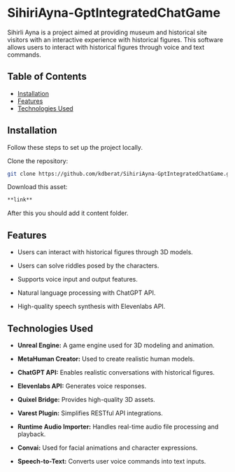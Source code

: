 # SihiriAyna-GptIntegratedChatGame

Sihirli Ayna is a project aimed at providing museum and historical site visitors with an interactive experience with historical figures. This software allows users to interact with historical figures through voice and text commands.

## Table of Contents

- [Installation](#installation)
- [Features](#features)
- [Technologies Used](#technologies-used)

## Installation

Follow these steps to set up the project locally.

Clone the repository:
   ```bash
   git clone https://github.com/kdberat/SihiriAyna-GptIntegratedChatGame.git
   ```

Download this asset:
   ```bash
   **link**
   ```
After this you should add it content folder.

## Features

- Users can interact with historical figures through 3D models.

- Users can solve riddles posed by the characters.

- Supports voice input and output features.

- Natural language processing with ChatGPT API.

- High-quality speech synthesis with Elevenlabs API.

## Technologies Used

- **Unreal Engine:** A game engine used for 3D modeling and animation.

- **MetaHuman Creator:** Used to create realistic human models.

- **ChatGPT API:** Enables realistic conversations with historical figures.

- **Elevenlabs API:** Generates voice responses.

- **Quixel Bridge:** Provides high-quality 3D assets.

- **Varest Plugin:** Simplifies RESTful API integrations.

- **Runtime Audio Importer:** Handles real-time audio file processing and playback.

- **Convai:** Used for facial animations and character expressions.

- **Speech-to-Text:** Converts user voice commands into text inputs.

